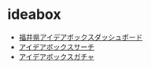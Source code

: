 # ideabox
 
- [福井県アイデアボックスダッシュボード](https://code4fukui.github.io/ideabox/)
- [アイデアボックスサーチ](https://code4fukui.github.io/ideabox/search.html)
- [アイデアボックスガチャ](https://code4fukui.github.io/ideabox/gacha.html)
